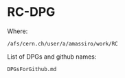 # RC-DPG


Where:

    /afs/cern.ch/user/a/amassiro/work/RC

    
List of DPGs and github names:

    DPGsForGithub.md
    

